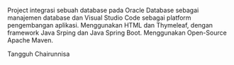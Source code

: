 Project integrasi sebuah database pada Oracle Database sebagai manajemen database dan Visual Studio Code sebagai platform pengembangan aplikasi.
Menggunakan HTML dan Thymeleaf, dengan framework Java Srping dan Java Spring Boot.
Menggunakan Open-Source Apache Maven.

Tangguh Chairunnisa
